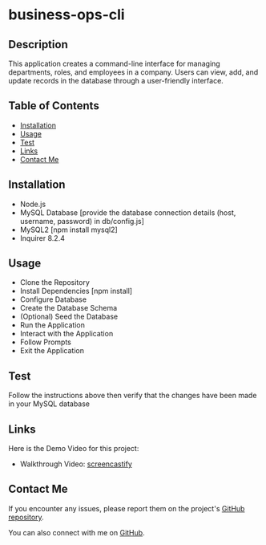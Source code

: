# business-ops-cli

## Description

This application creates a command-line interface for managing departments, roles, and employees in a company. Users can view, add, and update records in the database through a user-friendly interface.

## Table of Contents

- [Installation](#installation)
- [Usage](#usage)
- [Test](#test)
- [Links](#links)
- [Contact Me](#contact-me)

## Installation

- Node.js
- MySQL Database [provide the database connection details (host, username, password) in db/config.js]
- MySQL2 [npm install mysql2]
- Inquirer 8.2.4

## Usage

- Clone the Repository
- Install Dependencies [npm install]
- Configure Database
- Create the Database Schema
- (Optional) Seed the Database
- Run the Application
- Interact with the Application
- Follow Prompts
- Exit the Application

## Test

Follow the instructions above then verify that the changes have been made in your MySQL database

## Links

Here is the Demo Video for this project:

- Walkthrough Video: [screencastify](https://example.com)

## Contact Me

If you encounter any issues, please report them on the project's [GitHub repository](https://github.com/Clkwong3/business-ops-cli).

You can also connect with me on [GitHub](https://github.com/Clkwong3).
